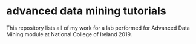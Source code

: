 # advanced data mining tutorials

This repository lists all of my work for a lab performed for Advanced Data Mining module at National College of Ireland 2019.
